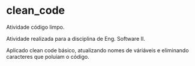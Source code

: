 # clean_code
Atividade código limpo.

Atividade realizada para a disciplina de Eng. Software II.

Aplicado clean code básico, atualizando nomes de váriáveis e eliminando caracteres que poluíam o código.
